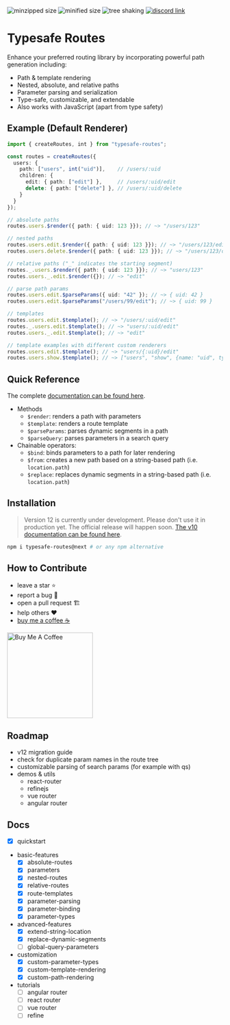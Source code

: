 ![minzipped size](https://badgen.net/bundlephobia/minzip/typesafe-routes@next)
![minified size](https://badgen.net/bundlephobia/min/typesafe-routes@next)
![tree shaking](https://badgen.net/bundlephobia/tree-shaking/typesafe-routes@next)
[![discord link](https://img.shields.io/badge/Chat%20on-Discord-%235865f2)](https://discord.gg/MnzrbHYN)

# Typesafe Routes

Enhance your preferred routing library by incorporating powerful path generation including:

- Path & template rendering
- Nested, absolute, and relative paths
- Parameter parsing and serialization
- Type-safe, customizable, and extendable
- Also works with JavaScript (apart from type safety)

## Example (Default Renderer)

``` ts
import { createRoutes, int } from "typesafe-routes";

const routes = createRoutes({
  users: {
    path: ["users", int("uid")],    // /users/:uid
    children: {
      edit: { path: ["edit"] },     // /users/:uid/edit
      delete: { path: ["delete"] }, // /users/:uid/delete
    }
  }
});

// absolute paths
routes.users.$render({ path: { uid: 123 }}); // ~> "/users/123"

// nested paths
routes.users.edit.$render({ path: { uid: 123 }}); // ~> "/users/123/edit"
routes.users.delete.$render({ path: { uid: 123 }}); // ~> "/users/123/delete"

// relative paths ("_" indicates the starting segment)
routes._.users.$render({ path: { uid: 123 }}); // ~> "users/123"
routes.users._.edit.$render({}); // ~> "edit"

// parse path params
routes.users.edit.$parseParams({ uid: "42" }); // ~> { uid: 42 }
routes.users.edit.$parseParams("/users/99/edit"); // ~> { uid: 99 }

// templates 
routes.users.edit.$template(); // ~> "/users/:uid/edit"
routes._.users.edit.$template(); // ~> "users/:uid/edit"
routes.users._.edit.$template(); // ~> "edit"

// template examples with different custom renderers
routes.users.edit.$template(); // ~> "users/{:uid}/edit"
routes.users.show.$template(); // ~> ["users", "show", {name: "uid", type: "number"}]
```

## Quick Reference

The complete [documentation can be found here](https://kruschid.github.io/typesafe-routes).

- Methods
  - `$render`: renders a path with parameters
  - `$template`: renders a route template
  - `$parseParams`: parses dynamic segments in a path
  - `$parseQuery`: parses parameters in a search query
- Chainable operators:
  - `$bind`: binds parameters to a path for later rendering
  - `$from`: creates a new path based on a string-based path (i.e. `location.path`)
  - `$replace`: replaces dynamic segments in a string-based path (i.e. `location.path`)
  
## Installation

> Version 12 is currently under development. Please don't use it in production yet. The official release will happen soon. [The v10 documentation can be found here](https://github.com/kruschid/typesafe-routes/tree/v10.0.6).

``` sh
npm i typesafe-routes@next # or any npm alternative
```

## How to Contribute

- leave a star ⭐
- report a bug 🐞
- open a pull request 🏗️
- help others ❤️
- [buy me a coffee ☕](https://www.buymeacoffee.com/kruschid)
  
<a href="https://www.buymeacoffee.com/kruschid" target="_blank"><img width="200px" src="https://cdn.buymeacoffee.com/buttons/v2/default-orange.png" alt="Buy Me A Coffee" ></a>

## Roadmap

- v12 migration guide
- check for duplicate param names in the route tree
- customizable parsing of search params (for example with qs)
- demos & utils
  - react-router
  - refinejs
  - vue router
  - angular router

## Docs

- [x] quickstart
- basic-features
  - [x] absolute-routes
  - [x] parameters
  - [x] nested-routes
  - [x] relative-routes
  - [x] route-templates
  - [x] parameter-parsing
  - [x] parameter-binding
  - [x] parameter-types
- advanced-features
  - [x] extend-string-location
  - [x] replace-dynamic-segments
  - [ ] global-query-parameters
- customization
  - [x] custom-parameter-types
  - [x] custom-template-rendering
  - [x] custom-path-rendering
- tutorials
  - [ ] angular router
  - [ ] react router
  - [ ] vue router
  - [ ] refine
